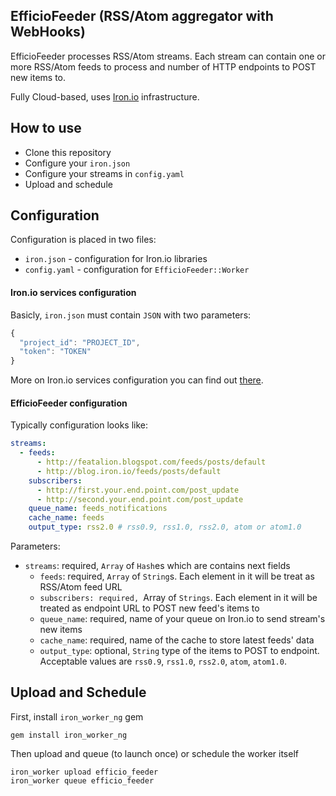EfficioFeeder (RSS/Atom aggregator with WebHooks)
--

EfficioFeeder processes RSS/Atom streams.
Each stream can contain one or more RSS/Atom feeds to process and number of HTTP endpoints to POST new items to.

Fully Cloud-based, uses [Iron.io](http://iron.io) infrastructure.


## How to use

* Clone this repository
* Configure your `iron.json`
* Configure your streams in `config.yaml`
* Upload and schedule


## Configuration

Configuration is placed in two files:

* `iron.json` - configuration for Iron.io libraries
* `config.yaml` - configuration for `EfficioFeeder::Worker`

#### Iron.io services configuration

Basicly, `iron.json` must contain `JSON` with two parameters:

```javascript
{
  "project_id": "PROJECT_ID",
  "token": "TOKEN"
}
```

More on Iron.io services configuration you can find out [there](http://dev.iron.io/mq/reference/configuration/).

#### EfficioFeeder configuration

Typically configuration looks like:

```yaml
streams:
  - feeds:
      - http://featalion.blogspot.com/feeds/posts/default
      - http://blog.iron.io/feeds/posts/default
    subscribers:
      - http://first.your.end.point.com/post_update
      - http://second.your.end.point.com/post_update
    queue_name: feeds_notifications
    cache_name: feeds
    output_type: rss2.0 # rss0.9, rss1.0, rss2.0, atom or atom1.0

```

Parameters:

* `streams`: required, `Array` of `Hash`es which are contains next fields
  * `feeds`: required, `Array` of `String`s. Each element in it will be treat as RSS/Atom feed URL
  * `subscribers: required, `Array of `Strings`. Each element in it will be treated as endpoint URL to POST new feed's items to
  * `queue_name`: required, name of your queue on Iron.io to send stream's new items
  * `cache_name`: required, name of the cache to store latest feeds' data
  * `output_type`: optional, `String` type of the items to POST to endpoint. Acceptable values are `rss0.9`, `rss1.0`, `rss2.0`, `atom`, `atom1.0`.


## Upload and Schedule

First, install `iron_worker_ng` gem
```
gem install iron_worker_ng
```

Then upload and queue (to launch once) or schedule the worker itself
```
iron_worker upload efficio_feeder
iron_worker queue efficio_feeder
```
